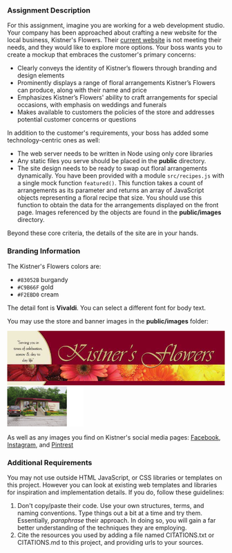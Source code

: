 ### Assignment Description
For this assignment, imagine you are working for a web development studio.  Your company has been approached about crafting a new website for the local business, Kistner's Flowers.  Their [current website](https://www.kistnersflowers.com/) is not meeting their needs, and they would like to explore more options.  Your boss wants you to create a mockup that embraces the customer's primary concerns:
* Clearly conveys the identity of Kistner’s flowers through branding and design elements
* Prominently displays a range of floral arrangements Kistner’s Flowers can produce, along with their name and price
* Emphasizes Kistner’s Flowers' ability to craft arrangements for special occasions, with emphasis on weddings and funerals
* Makes available to customers the policies of the store and addresses potential customer concerns or questions

In addition to the customer's requirements, your boss has added some technology-centric ones as well:

* The web server needs to be written in Node using only core libraries
* Any static files you serve should be placed in the __public__ directory.
* The site design needs to be ready to swap out floral arrangements dynamically.  You have been provided with a module `src/recipes.js` with a single mock function `featured()`.  This function takes a count of arrangements as its parameter and returns an array of JavaScript objects representing a floral recipe that size.  You should use this function to obtain the data for the arrangements displayed on the front page. Images referenced by the objects are found in the __public/images__ directory.

Beyond these core criteria, the details of the site are in your hands.

### Branding Information
The Kistner's Flowers colors are:
* `#83052B` burgandy
* `#C9B66F` gold
* `#F2EBD0` cream

The detail font is __Vivaldi__.  You can select a different font for body text.

You may use the store and banner images in the __public/images__ folder:

![banner.jpg](kistners/public/images/banner.jpg)
![store.jpg](kistners/public/images/store.gif)

As well as any images you find on Kistner's social media pages: [Facebook](https://www.facebook.com/KistnersFlowers1946/), [Instagram](https://https://www.instagram.com/kistnersflowers/), and [Pintrest](https://www.pinterest.com/kistnersflowers/boards/)

### Additional Requirements
You may not use outside HTML JavaScript, or CSS libraries or templates on this project.  However you can look at existing web templates and libraries for inspiration and implementation details.  If you do, follow these guidelines:

1. Don't copy/paste their code.  Use your own structures, terms, and naming conventions.  Type things out a bit at a time and try them.  Essentially, _paraphrase_ their approach.  In doing so, you will gain a far better understanding of the techniques they are employing.
2. Cite the resources you used by adding a file named CITATIONS.txt or CITATIONS.md to this project, and providing urls to your sources.
